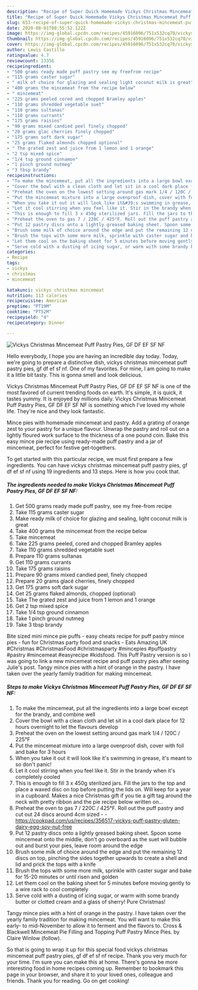 ```yaml
---
description: "Recipe of Super Quick Homemade Vickys Christmas Mincemeat Puff Pastry Pies, GF DF EF SF NF"
title: "Recipe of Super Quick Homemade Vickys Christmas Mincemeat Puff Pastry Pies, GF DF EF SF NF"
slug: 653-recipe-of-super-quick-homemade-vickys-christmas-mincemeat-puff-pastry-pies-gf-df-ef-sf-nf
date: 2020-08-01T08:55:52.122Z
image: https://img-global.cpcdn.com/recipes/45916096/751x532cq70/vickys-christmas-mincemeat-puff-pastry-pies-gf-df-ef-sf-nf-recipe-main-photo.jpg
thumbnail: https://img-global.cpcdn.com/recipes/45916096/751x532cq70/vickys-christmas-mincemeat-puff-pastry-pies-gf-df-ef-sf-nf-recipe-main-photo.jpg
cover: https://img-global.cpcdn.com/recipes/45916096/751x532cq70/vickys-christmas-mincemeat-puff-pastry-pies-gf-df-ef-sf-nf-recipe-main-photo.jpg
author: Lewis Castillo
ratingvalue: 4.7
reviewcount: 13356
recipeingredient:
- "500 grams ready made puff pastry see my freefrom recipe"
- "115 grams caster sugar"
- " milk of choice for glazing and sealing light coconut milk is great"
- "400 grams the mincemeat from the recipe below"
- " mincemeat"
- "225 grams peeled cored and chopped Bramley apples"
- "110 grams shredded vegetable suet"
- "110 grams sultanas"
- "110 grams currants"
- "175 grams raisins"
- "90 grams mixed candied peel finely chopped"
- "20 grams glac cherries finely chopped"
- "175 grams soft dark sugar"
- "25 grams flaked almonds chopped optional"
- " The grated zest and juice from 1 lemon and 1 orange"
- "2 tsp mixed spice"
- "1/4 tsp ground cinnamon"
- "1 pinch ground nutmeg"
- "3 tbsp brandy"
recipeinstructions:
- "To make the mincemeat, put all the ingredients into a large bowl except for the brandy, and combine well"
- "Cover the bowl with a clean cloth and let sit in a cool dark place for 12 hours overnight to let the flavours develop"
- "Preheat the oven on the lowest setting around gas mark 1/4 / 120C / 225°F"
- "Put the mincemeat mixture into a large ovenproof dish, cover with foil and bake for 3 hours"
- "When you take it out it will look like it&#39;s swimming in grease, it&#39;s meant to so don&#39;t panic!"
- "Let it cool stirring when you feel like it. Stir in the brandy when it&#39;s completely cooled"
- "This is enough to fill 3 x 450g sterilized jars. Fill the jars to the top and place a waxed disc on top before putting the lids on. Will keep for a year in a cupboard. Makes a nice Christmas gift if you tie a gift tag around the neck with pretty ribbon and the pie recipe below written on..."
- "Preheat the oven to gas 7 / 220C / 425°F. Roll out the puff pastry and cut out 24 discs around 4cm sized  https://cookpad.com/us/recipes/356517-vickys-puff-pastry-gluten-dairy-egg-soy-nut-free"
- "Put 12 pastry discs onto a lightly greased baking sheet. Spoon some mincemeat onto the middle, don&#39;t go overboard as the suet will bubble out and burst your pies, leave room around the edge"
- "Brush some milk of choice around the edge and put the remaining 12 discs on top, pinching the sides together upwards to create a shell and lid and prick the tops with a knife"
- "Brush the tops with some more milk, sprinkle with caster sugar and bake for 15-20 minutes or until risen and golden"
- "Let them cool on the baking sheet for 5 minutes before moving gently to a wire rack to cool completely"
- "Serve cold with a dusting of icing sugar, or warm with some brandy butter or clotted cream and a glass of sherry! Pure Christmas!"
categories:
- Recipe
tags:
- vickys
- christmas
- mincemeat

katakunci: vickys christmas mincemeat 
nutrition: 113 calories
recipecuisine: American
preptime: "PT19M"
cooktime: "PT52M"
recipeyield: "4"
recipecategory: Dinner

---
```



![Vickys Christmas Mincemeat Puff Pastry Pies, GF DF EF SF NF](https://img-global.cpcdn.com/recipes/45916096/751x532cq70/vickys-christmas-mincemeat-puff-pastry-pies-gf-df-ef-sf-nf-recipe-main-photo.jpg)

Hello everybody, I hope you are having an incredible day today. Today, we're going to prepare a distinctive dish, vickys christmas mincemeat puff pastry pies, gf df ef sf nf. One of my favorites. For mine, I am going to make it a little bit tasty. This is gonna smell and look delicious.

Vickys Christmas Mincemeat Puff Pastry Pies, GF DF EF SF NF is one of the most favored of current trending foods on earth. It's simple, it is quick, it tastes yummy. It is enjoyed by millions daily. Vickys Christmas Mincemeat Puff Pastry Pies, GF DF EF SF NF is something which I've loved my whole life. They're nice and they look fantastic.

Mince pies with homemade mincemeat and pastry. Add a grating of orange zest to your pastry for a unique flavour. Unwrap the pastry and roll out on a lightly floured work surface to the thickness of a one pound coin. Bake this easy mince pie recipe using ready-made puff pastry and a jar of mincemeat, perfect for festive get-togethers.


To get started with this particular recipe, we must first prepare a few ingredients. You can have vickys christmas mincemeat puff pastry pies, gf df ef sf nf using 19 ingredients and 13 steps. Here is how you cook that.

<!--inarticleads1-->

##### The ingredients needed to make Vickys Christmas Mincemeat Puff Pastry Pies, GF DF EF SF NF:

1. Get 500 grams ready made puff pastry, see my free-from recipe
1. Take 115 grams caster sugar
1. Make ready  milk of choice for glazing and sealing, light coconut milk is great
1. Take 400 grams the mincemeat from the recipe below
1. Take  mincemeat
1. Take 225 grams peeled, cored and chopped Bramley apples
1. Take 110 grams shredded vegetable suet
1. Prepare 110 grams sultanas
1. Get 110 grams currants
1. Take 175 grams raisins
1. Prepare 90 grams mixed candied peel, finely chopped
1. Prepare 20 grams glacé cherries, finely chopped
1. Get 175 grams soft dark sugar
1. Get 25 grams flaked almonds, chopped (optional)
1. Take  The grated zest and juice from 1 lemon and 1 orange
1. Get 2 tsp mixed spice
1. Take 1/4 tsp ground cinnamon
1. Take 1 pinch ground nutmeg
1. Take 3 tbsp brandy


Bite sized mini mince pie puffs - easy cheats recipe for puff pastry mince pies - fun for Christmas party food and snacks - Eats Amazing UK #Christmas #ChristmasFood #christmasparty #mincepies #puffpastry #pastry #mincemeat #easyrecipe #kidsfood. This Puff Pastry version is so I was going to link a new mincemeat recipe and puff pastry pies after seeing Julie&#39;s post. Tangy mince pies with a hint of orange in the pastry. I have taken over the yearly family tradition for making mincemeat. 

<!--inarticleads2-->

##### Steps to make Vickys Christmas Mincemeat Puff Pastry Pies, GF DF EF SF NF:

1. To make the mincemeat, put all the ingredients into a large bowl except for the brandy, and combine well
1. Cover the bowl with a clean cloth and let sit in a cool dark place for 12 hours overnight to let the flavours develop
1. Preheat the oven on the lowest setting around gas mark 1/4 / 120C / 225°F
1. Put the mincemeat mixture into a large ovenproof dish, cover with foil and bake for 3 hours
1. When you take it out it will look like it&#39;s swimming in grease, it&#39;s meant to so don&#39;t panic!
1. Let it cool stirring when you feel like it. Stir in the brandy when it&#39;s completely cooled
1. This is enough to fill 3 x 450g sterilized jars. Fill the jars to the top and place a waxed disc on top before putting the lids on. Will keep for a year in a cupboard. Makes a nice Christmas gift if you tie a gift tag around the neck with pretty ribbon and the pie recipe below written on...
1. Preheat the oven to gas 7 / 220C / 425°F. Roll out the puff pastry and cut out 24 discs around 4cm sized -  - https://cookpad.com/us/recipes/356517-vickys-puff-pastry-gluten-dairy-egg-soy-nut-free
1. Put 12 pastry discs onto a lightly greased baking sheet. Spoon some mincemeat onto the middle, don&#39;t go overboard as the suet will bubble out and burst your pies, leave room around the edge
1. Brush some milk of choice around the edge and put the remaining 12 discs on top, pinching the sides together upwards to create a shell and lid and prick the tops with a knife
1. Brush the tops with some more milk, sprinkle with caster sugar and bake for 15-20 minutes or until risen and golden
1. Let them cool on the baking sheet for 5 minutes before moving gently to a wire rack to cool completely
1. Serve cold with a dusting of icing sugar, or warm with some brandy butter or clotted cream and a glass of sherry! Pure Christmas!


Tangy mince pies with a hint of orange in the pastry. I have taken over the yearly family tradition for making mincemeat. You will want to make this early- to mid-November to allow it to ferment and the flavors to. Cross &amp; Blackwell Mincemeat Pie Filling and Topping Puff Pastry Mince Pies. by Claire Winlow (follow). 

So that is going to wrap it up for this special food vickys christmas mincemeat puff pastry pies, gf df ef sf nf recipe. Thank you very much for your time. I'm sure you can make this at home. There's gonna be more interesting food in home recipes coming up. Remember to bookmark this page in your browser, and share it to your loved ones, colleague and friends. Thank you for reading. Go on get cooking!
